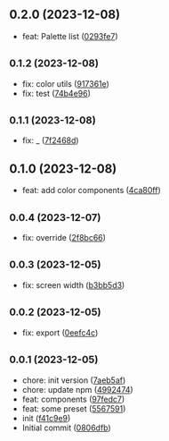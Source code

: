 ## 0.2.0 (2023-12-08)

* feat: Palette list ([0293fe7](https://github.com/rosmarinus-project/common-tailwindcss/commit/0293fe7))



## <small>0.1.2 (2023-12-08)</small>

* fix: color utils ([917361e](https://github.com/rosmarinus-project/common-tailwindcss/commit/917361e))
* fix: test ([74b4e96](https://github.com/rosmarinus-project/common-tailwindcss/commit/74b4e96))



## <small>0.1.1 (2023-12-08)</small>

* fix: _ ([7f2468d](https://github.com/rosmarinus-project/common-tailwindcss/commit/7f2468d))



## 0.1.0 (2023-12-08)

* feat: add color components ([4ca80ff](https://github.com/rosmarinus-project/common-tailwindcss/commit/4ca80ff))



## <small>0.0.4 (2023-12-07)</small>

* fix: override ([2f8bc66](https://github.com/rosmarinus-project/common-tailwindcss/commit/2f8bc66))



## <small>0.0.3 (2023-12-05)</small>

* fix: screen width ([b3bb5d3](https://github.com/rosmarinus-project/common-tailwindcss/commit/b3bb5d3))



## <small>0.0.2 (2023-12-05)</small>

* fix: export ([0eefc4c](https://github.com/rosmarinus-project/common-tailwindcss/commit/0eefc4c))



## <small>0.0.1 (2023-12-05)</small>

* chore: init version ([7aeb5af](https://github.com/rosmarinus-project/common-tailwindcss/commit/7aeb5af))
* chore: update npm ([4992474](https://github.com/rosmarinus-project/common-tailwindcss/commit/4992474))
* feat: components ([97fedc7](https://github.com/rosmarinus-project/common-tailwindcss/commit/97fedc7))
* feat: some preset ([5567591](https://github.com/rosmarinus-project/common-tailwindcss/commit/5567591))
* init ([f41c9e9](https://github.com/rosmarinus-project/common-tailwindcss/commit/f41c9e9))
* Initial commit ([0806dfb](https://github.com/rosmarinus-project/common-tailwindcss/commit/0806dfb))



